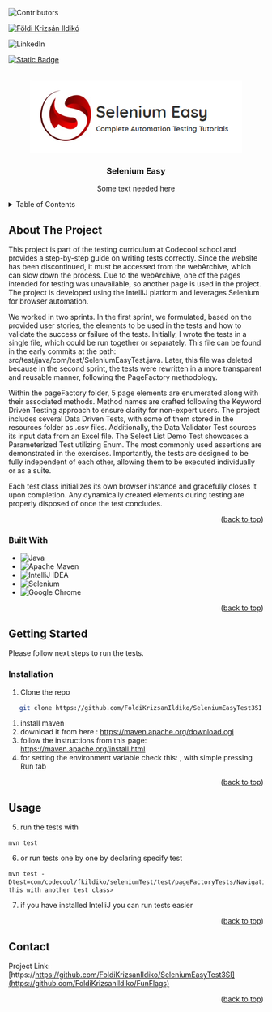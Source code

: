![Contributors](https://img.shields.io/badge/-_Contributors-red.svg?logo=github&style=for-the-badge)

[![Földi Krizsán Ildikó](https://img.shields.io/badge/F%C3%B6ldi%20Krizs%C3%A1n%20Ildik%C3%B3-blue.svg?logo=github)](https://github.com/FoldiKrizsanIldiko)

![LinkedIn](https://img.shields.io/badge/-LinkedIn-black.svg?style=for-the-badge&logo=linkedin&colorB=555)

[![Static Badge](https://img.shields.io/badge/-_%20F%C3%B6ldi%20Krizs%C3%A1n%20Ildik%C3%B3-grey.svg?logo=linkedin&colorB=555)](https://www.linkedin.com/in/ildiko-foldi-krizsan/)

<br />
<div align="center">
     <img src="src/public/logo.png" alt="Logo">
<h3 align="center">Selenium Easy</h3>
  <p align="center">
Some text needed here
</p>
</div>

<!-- TABLE OF CONTENTS -->
<details>
  <summary>Table of Contents</summary>
  <ol>
    <li>
      <a href="#about-the-project">About The Project</a>
      <ul>
        <li><a href="#built-with">Built With</a></li>
      </ul>
    </li>
    <li>
      <a href="#getting-started">Getting Started</a>
      <ul>
        <li><a href="#installation">Installation</a></li>
      </ul>
    </li>
    <li><a href="#usage">Usage</a></li>
    <li><a href="#contact">Contact</a></li>
  </ol>
</details>


## About The Project

<p>
This project is part of the testing curriculum at Codecool school and provides a step-by-step guide on writing tests correctly. 
Since the website has been discontinued, it must be accessed from the webArchive, which can slow down the process.
Due to the webArchive, one of the pages intended for testing was unavailable, so another page is used in the project.
The project is developed using the IntelliJ platform and leverages Selenium for browser automation.

We worked in two sprints. In the first sprint, we formulated, based on the provided user stories, the elements to be used in
the tests and how to validate the success or failure of the tests. 
Initially, I wrote the tests in a single file, which could be run together or separately. 
This file can be found in the early commits at the path: src/test/java/com/test/SeleniumEasyTest.java. 
Later, this file was deleted because in the second sprint, the tests were rewritten in a more transparent and reusable manner, 
following the PageFactory methodology.

Within the pageFactory folder, 5 page elements are enumerated along with their associated methods. 
Method names are crafted following the Keyword Driven Testing approach to ensure clarity for non-expert users.
The project includes several Data Driven Tests, with some of them stored in the resources folder as .csv files. 
Additionally, the Data Validator Test sources its input data from an Excel file.
The Select List Demo Test showcases a Parameterized Test utilizing Enum. 
The most commonly used assertions are demonstrated in the exercises. Importantly, the tests are designed to be fully independent of each other, 
allowing them to be executed individually or as a suite.

Each test class initializes its own browser instance and gracefully closes it upon completion. 
Any dynamically created elements during testing are properly disposed of once the test concludes.
</p>

<p align="right">(<a href="#readme-top">back to top</a>)</p>

### Built With

* ![Java](https://img.shields.io/badge/java-%23ED8B00.svg?style=for-the-badge&logo=openjdk&logoColor=white)
* ![Apache Maven](https://img.shields.io/badge/Apache%20Maven-C71A36?style=for-the-badge&logo=Apache%20Maven&logoColor=white)
* ![IntelliJ IDEA](https://img.shields.io/badge/IntelliJIDEA-000000.svg?style=for-the-badge&logo=intellij-idea&logoColor=white)
* ![Selenium](https://img.shields.io/badge/-selenium-%43B02A?style=for-the-badge&logo=selenium&logoColor=white)
* ![Google Chrome](https://img.shields.io/badge/Google%20Chrome-4285F4?style=for-the-badge&logo=GoogleChrome&logoColor=white)

<p align="right">(<a href="#readme-top">back to top</a>)</p>


## Getting Started

Please follow next steps to run the tests.

### Installation

1. Clone the repo
```sh
   git clone https://github.com/FoldiKrizsanIldiko/SeleniumEasyTest3SI.git
   ```
1. install maven
2. download it from here : https://maven.apache.org/download.cgi
3. follow the instructions from this page: https://maven.apache.org/install.html
4. for setting the environment variable check this: 
, with simple pressing Run tab

<p align="right">(<a href="#readme-top">back to top</a>)</p>

## Usage
5. run the tests with
```
mvn test
```
6. or run tests one by one by declaring specify test
```
mvn test -Dtest=com/codecool/fkildiko/seleniumTest/test/pageFactoryTests/NavigationTest<change this with another test class>
```
7. if you have installed IntelliJ you can run tests easier
<p align="right">(<a href="#readme-top">back to top</a>)</p>

## Contact

Project
Link: [https://https://github.com/FoldiKrizsanIldiko/SeleniumEasyTest3SI](https://github.com/FoldiKrizsanIldiko/FunFlags)

<p align="right">(<a href="#readme-top">back to top</a>)</p>